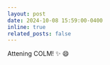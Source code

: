 ```yaml
---
layout: post
date: 2024-10-08 15:59:00-0400
inline: true
related_posts: false
---
```


Attening COLM! :sparkles: :smile: